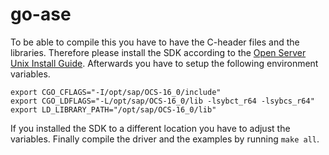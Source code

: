 # go-ase

To be able to compile this you have to have the C-header files and the libraries.
Therefore please install the SDK according to the [Open Server Unix Install Guide].
Afterwards you have to setup the following environment variables.

```
export CGO_CFLAGS="-I/opt/sap/OCS-16_0/include"
export CGO_LDFLAGS="-L/opt/sap/OCS-16_0/lib -lsybct_r64 -lsybcs_r64"
export LD_LIBRARY_PATH="/opt/sap/OCS-16_0/lib"
```

If you installed the SDK to a different location you have to adjust the variables.
Finally compile the driver and the examples by running `make all`.

[Open Server Unix Install Guide]: https://help.sap.com/viewer/882ef48c7e9c4d6e845d98f34378db40/16.0.3.2/en-US
